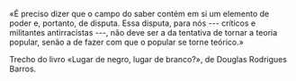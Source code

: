 «É preciso dizer que o campo do saber contém em si um elemento de poder e, portanto, de disputa.
 Essa disputa, para nós --- críticos e militantes antirracistas ---, não deve ser a da tentativa de tornar a teoria popular, senão a de fazer com que o popular se torne teórico.»
 
 Trecho do livro «Lugar de negro, lugar de branco?», de Douglas Rodrigues Barros.
